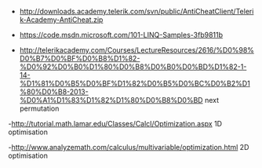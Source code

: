 - http://downloads.academy.telerik.com/svn/public/AntiCheatClient/Telerik-Academy-AntiCheat.zip

- https://code.msdn.microsoft.com/101-LINQ-Samples-3fb9811b

- http://telerikacademy.com/Courses/LectureResources/2616/%D0%98%D0%B7%D0%BF%D0%B8%D1%82-%D0%92%D0%B0%D1%80%D0%B8%D0%B0%D0%BD%D1%82-1-14-%D1%81%D0%B5%D0%BF%D1%82%D0%B5%D0%BC%D0%B2%D1%80%D0%B8-2013-%D0%A1%D1%83%D1%82%D1%80%D0%B8%D0%BD next permutation

-http://tutorial.math.lamar.edu/Classes/CalcI/Optimization.aspx 1D optimisation

-http://www.analyzemath.com/calculus/multivariable/optimization.html 2D optimisation
